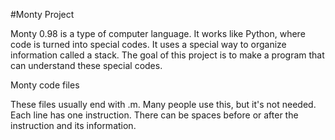 #Monty Project


Monty 0.98 is a type of computer language. It works like Python, where code is turned into special codes. It uses a special way to organize information called a stack. The goal of this project is to make a program that can understand these special codes.

Monty code files

These files usually end with .m. Many people use this, but it's not needed. Each line has one instruction. There can be spaces before or after the instruction and its information.



